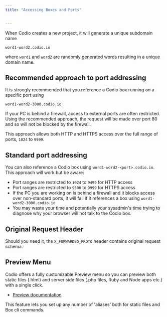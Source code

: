 ```yaml
---
title: "Accessing Boxes and Ports"


---
```


When Codio creates a new project, it will generate a unique subdomain name

```
word1-word2.codio.io
```

where `word1` and `word2` are randomly generated words resulting in a unique domain name.

## Recommended approach to port addressing
It is strongly recommended that you reference a Codio box running on a specific port using

```
word1-word2-3000.codio.io
```

If your PC is behind a firewall, access to external ports are often restricted. Using the recommended approach, the request will be made over port 80 and so will not be blocked by the firewall.

This approach allows both HTTP and HTTPS access over the full range of ports, `1024` to `9999`.


## Standard port addressing
You can also reference a Codio box using `word1-word2-<port>.codio.io`. This approach will work but be aware:

- Port ranges are restricted to `1024` to `9499` for HTTP access
- Port ranges are restricted to `9500` to `9999` for HTTPS access
- If the PC you are working on is behind a firewall and it blocks access over non-standard ports, it will fail if it references a box using `word1-word2-3000.codio.io`
- You may waste your time and potentially your sysadmin's time trying to diagnose why your browser will not talk to the Codio box.

## Original Request Header
Should you need it, the `X_FORWARDED_PROTO` header contains original request schema.


## Preview Menu
Codio offers a fully customizable Preview menu so you can preview both static files (.html) and server side files (.php files, Ruby and Node apps etc.) with a single click.

- [Preview documentation](/ide/features/inline-preview)

This feature lets you set up any number of 'aliases' both for static files and Box cli commands.
